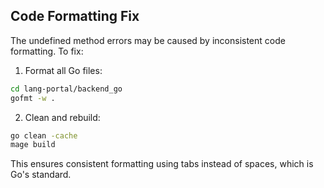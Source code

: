 ## Code Formatting Fix

The undefined method errors may be caused by inconsistent code formatting. To fix:

1. Format all Go files:
```bash
cd lang-portal/backend_go
gofmt -w .
```

2. Clean and rebuild:
```bash
go clean -cache
mage build
```

This ensures consistent formatting using tabs instead of spaces, which is Go's standard.